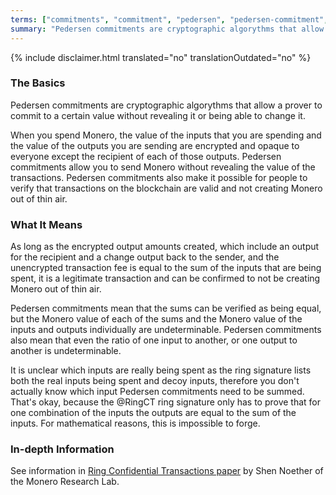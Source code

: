 ```yaml
---
terms: ["commitments", "commitment", "pedersen", "pedersen-commitment", "pedersen-commitments"]
summary: "Pedersen commitments are cryptographic algorythms that allow a prover to commit to a certain value without revealing it or being able to change it"
---
```


{% include disclaimer.html translated="no" translationOutdated="no" %}
### The Basics

Pedersen commitments are cryptographic algorythms that allow a prover to commit to a certain value without revealing it or being able to change it.

When you spend Monero, the value of the inputs that you are spending and the value of the outputs you are sending are encrypted and opaque to everyone except the recipient of each of those outputs. Pedersen commitments allow you to send Monero without revealing the value of the transactions. Pedersen commitments also make it possible for people to verify that transactions on the blockchain are valid and not creating Monero out of thin air.

### What It Means

As long as the encrypted output amounts created, which include an output for the recipient and a change output back to the sender, and the unencrypted transaction fee is equal to the sum of the inputs that are being spent, it is a legitimate transaction and can be confirmed to not be creating Monero out of thin air.

Pedersen commitments mean that the sums can be verified as being equal, but the Monero value of each of the sums and the Monero value of the inputs and outputs individually are undeterminable. Pedersen commitments also mean that even the ratio of one input to another, or one output to another is undeterminable.

It is unclear which inputs are really being spent as the ring signature lists both the real inputs being spent and decoy inputs, therefore you don't actually know which input Pedersen commitments need to be summed. That's okay, because the @RingCT ring signature only has to prove that for one combination of the inputs the outputs are equal to the sum of the inputs. For mathematical reasons, this is impossible to forge.

### In-depth Information

See information in [Ring Confidential Transactions paper](https://eprint.iacr.org/2015/1098.pdf) by Shen Noether of the Monero Research Lab.
